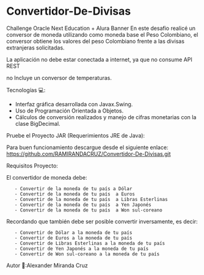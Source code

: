 # Convertidor-De-Divisas
Challenge Oracle Next Education + Alura Banner
En este desafio realicé un conversor de moneda utilizando como moneda base el Peso Colombiano, el conversor obtiene los valores del peso Colombiano frente a las divisas extranjeras solicitadas.

La aplicación no debe estar conectada a internet, ya que no consume  API REST 


no Incluye un conversor de temperaturas.


Tecnologías 💻:



- Interfaz gráfica desarrollada con Javax.Swing.
- Uso de Programación Orientada a Objetos.
- Cálculos de conversión realizados y manejo de cifras monetarias con la clase BigDecimal.



Pruebe el Proyecto JAR (Requerimientos JRE de Java):

Para buen funcionamiento descargue desde el siguiente enlace:
https://github.com/RAMIRANDACRUZ/Convertidor-De-Divisas.git




Requisitos Proyecto:

El convertidor de moneda debe:

       - Convertir de la moneda de tu país a Dólar
       - Convertir de la moneda de tu país  a Euros
       - Convertir de la moneda de tu país  a Libras Esterlinas
       - Convertir de la moneda de tu país  a Yen Japonés
       - Convertir de la moneda de tu país  a Won sul-coreano
Recordando que también debe ser posible convertir inversamente, es decir:

       - Convertir de Dólar a la moneda de tu país
       - Convertir de Euros a la moneda de tu país
       - Convertir de Libras Esterlinas a la moneda de tu país
       - Convertir de Yen Japonés a la moneda de tu país
       - Convertir de Won sul-coreano a la moneda de tu país

Autor 🧑:Alexander Miranda Cruz
